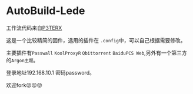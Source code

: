 # AutoBuild-Lede
工作流代码来自[P3TERX](https://github.com/P3TERX/Actions-OpenWrt)

这是一个比较精简的固件，选用的插件在 `.config`中，可以自己根据需要修改。

主要插件有`Passwall` `KoolProxyR` `Qbittorrent` `BaiduPCS Web`,另外有一个第三方的`Argon主题`。

登录地址192.168.10.1 密码password。

欢迎fork😝😝😝
